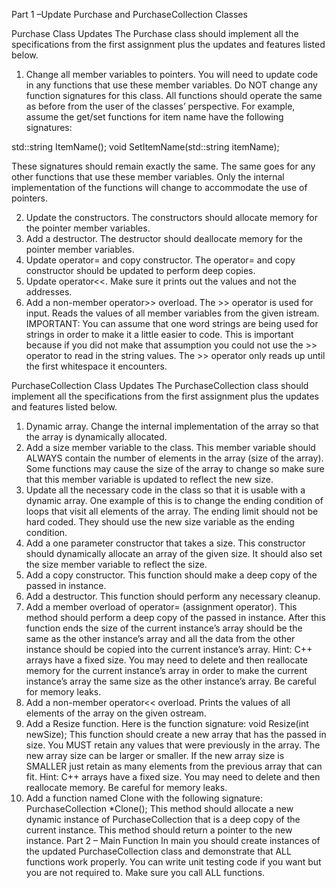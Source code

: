 Part 1 –Update Purchase and PurchaseCollection Classes

Purchase Class Updates
The Purchase class should implement all the specifications from the first assignment plus the updates and features listed below.

1.	Change all member variables to pointers. You will need to update code in any functions that use these member variables. Do NOT change any function signatures for this class. All functions should operate the same as before from the user of the classes’ perspective. For example, assume the get/set functions for item name have the following signatures:

std::string ItemName();
void SetItemName(std::string itemName);

These signatures should remain exactly the same. The same goes for any other functions that use these member variables. Only the internal implementation of the functions will change to accommodate the use of pointers.

2.	Update the constructors. The constructors should allocate memory for the pointer member variables.
3.	Add a destructor. The destructor should deallocate memory for the pointer member variables.
4.	Update operator= and copy constructor. The operator= and copy constructor should be updated to perform deep copies.
5.	Update operator<<. Make sure it prints out the values and not the addresses.
6.	Add a non-member operator>> overload. The >> operator is used for input. Reads the values of all member variables from the given istream. 
IMPORTANT: You can assume that one word strings are being used for strings in order to make it a little easier to code. This is important because if you did not make that assumption you could not use the >> operator to read in the string values. The >> operator only reads up until the first whitespace it encounters.

PurchaseCollection Class Updates
The PurchaseCollection class should implement all the specifications from the first assignment plus the updates and features listed below.

1.	Dynamic array. Change the internal implementation of the array so that the array is dynamically allocated.
2.	Add a size member variable to the class. This member variable should ALWAYS contain the number of elements in the array (size of the array). Some functions may cause the size of the array to change so make sure that this member variable is updated to reflect the new size.
3.	Update all the necessary code in the class so that it is usable with a dynamic array. One example of this is to change the ending condition of loops that visit all elements of the array. The ending limit should not be hard coded. They should use the new size variable as the ending condition.
4.	Add a one parameter constructor that takes a size. This constructor should dynamically allocate an array of the given size. It should also set the size member variable to reflect the size.
5.	Add a copy constructor. This function should make a deep copy of the passed in instance.
6.	Add a destructor. This function should perform any necessary cleanup.
7.	Add a member overload of operator= (assignment operator). This method should perform a deep copy of the passed in instance. After this function ends the size of the current instance’s array should be the same as the other instance’s array and all the data from the other instance should be copied into the current instance’s array.
Hint: C++ arrays have a fixed size. You may need to delete and then reallocate memory for the current instance’s array in order to make the current instance’s array the same size as the other instance’s array. Be careful for memory leaks.
8.	Add a non-member operator<< overload. Prints the values of all elements of the array on the given ostream. 
9.	Add a Resize function. Here is the function signature:
void Resize(int newSize);
This function should create a new array that has the passed in size. You MUST retain any values that were previously in the array. The new array size can be larger or smaller. If the new array size is SMALLER just retain as many elements from the previous array that can fit.
Hint: C++ arrays have a fixed size. You may need to delete and then reallocate memory. Be careful for memory leaks.
10.	Add a function named Clone with the following signature:
PurchaseCollection *Clone();
This method should allocate a new dynamic instance of PurchaseCollection that is a deep copy of the current instance. This method should return a pointer to the new instance.
Part 2 – Main Function
In main you should create instances of the updated PurchaseCollection class and demonstrate that ALL functions work properly. You can write unit testing code if you want but you are not required to. Make sure you call ALL functions.
